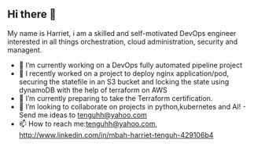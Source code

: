 ## Hi there 👋
My name is Harriet, i am a skilled and self-motivated DevOps engineer interested in all things orchestration, cloud administration, security and managent.
- 🔭 I’m currently working on a DevOps fully automated pipeline project
- 🔭 I recently worked on a project to deploy nginx application/pod, securing the statefile in an S3 bucket and locking the state using dynamoDB with the help of terraform on AWS
- 🌱 I’m currently preparing to take the Terraform certification.
- 👯 I’m looking to collaborate on projects in python,kubernetes and AI!
         - Send me ideas to tenguhh@yahoo.com
- 📫 How to reach me:tenguhh@yahoo.com, http://www.linkedin.com/in/mbah-harriet-tenguh-429106b4
  
